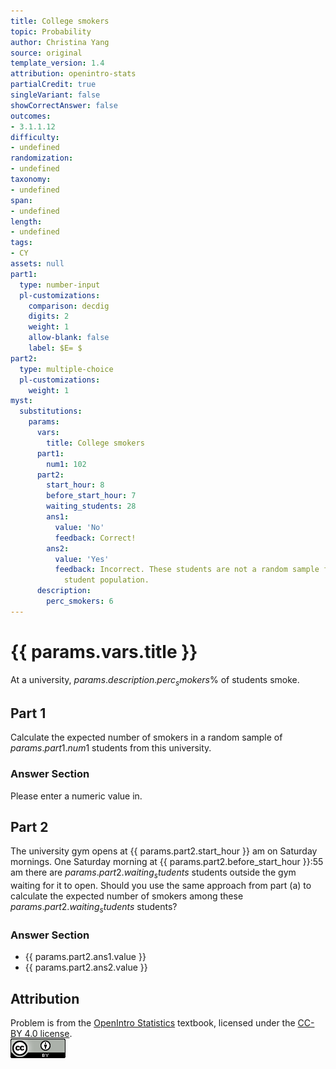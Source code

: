 ```yaml
---
title: College smokers
topic: Probability
author: Christina Yang
source: original
template_version: 1.4
attribution: openintro-stats
partialCredit: true
singleVariant: false
showCorrectAnswer: false
outcomes:
- 3.1.1.12
difficulty:
- undefined
randomization:
- undefined
taxonomy:
- undefined
span:
- undefined
length:
- undefined
tags:
- CY
assets: null
part1:
  type: number-input
  pl-customizations:
    comparison: decdig
    digits: 2
    weight: 1
    allow-blank: false
    label: $E= $
part2:
  type: multiple-choice
  pl-customizations:
    weight: 1
myst:
  substitutions:
    params:
      vars:
        title: College smokers
      part1:
        num1: 102
      part2:
        start_hour: 8
        before_start_hour: 7
        waiting_students: 28
        ans1:
          value: 'No'
          feedback: Correct!
        ans2:
          value: 'Yes'
          feedback: Incorrect. These students are not a random sample from the university's
            student population.
      description:
        perc_smokers: 6
---
```

# {{ params.vars.title }}
At a university, ${{ params.description.perc_smokers }}$% of students smoke.

## Part 1

Calculate the expected number of smokers in a random sample of ${{ params.part1.num1 }}$ students from this university.

### Answer Section

Please enter a numeric value in.

## Part 2

The university gym opens at {{ params.part2.start_hour }} am on Saturday mornings. One Saturday morning at {{ params.part2.before_start_hour }}:55 am there are ${{ params.part2.waiting_students }}$ students outside the gym waiting for it to open. Should you use the same approach from part (a) to calculate the expected number of smokers among these ${{ params.part2.waiting_students }}$ students?

### Answer Section

- {{ params.part2.ans1.value }}
- {{ params.part2.ans2.value }}

## Attribution

Problem is from the [OpenIntro Statistics](https://openintro.org/book/os/) textbook, licensed under the [CC-BY 4.0 license](https://creativecommons.org/licenses/by/4.0/).<br>![Image representing the Creative Commons 4.0 BY license.](https://raw.githubusercontent.com/firasm/bits/master/by.png)